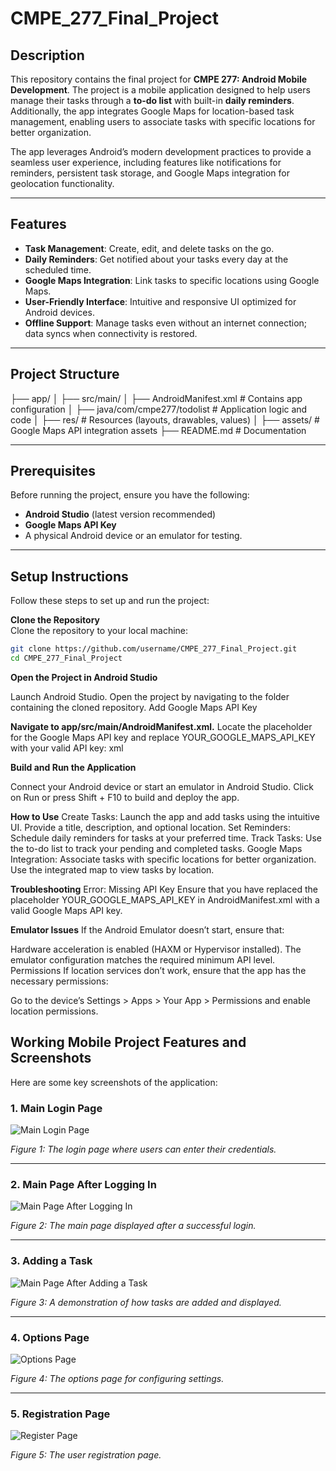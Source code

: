 # CMPE_277_Final_Project

## Description
This repository contains the final project for **CMPE 277: Android Mobile Development**. The project is a mobile application designed to help users manage their tasks through a **to-do list** with built-in **daily reminders**. Additionally, the app integrates Google Maps for location-based task management, enabling users to associate tasks with specific locations for better organization.

The app leverages Android’s modern development practices to provide a seamless user experience, including features like notifications for reminders, persistent task storage, and Google Maps integration for geolocation functionality.

---

## Features
- **Task Management**: Create, edit, and delete tasks on the go.
- **Daily Reminders**: Get notified about your tasks every day at the scheduled time.
- **Google Maps Integration**: Link tasks to specific locations using Google Maps.
- **User-Friendly Interface**: Intuitive and responsive UI optimized for Android devices.
- **Offline Support**: Manage tasks even without an internet connection; data syncs when connectivity is restored.

---

## Project Structure
├── app/ │ ├── src/main/ │ ├── AndroidManifest.xml # Contains app configuration │ ├── java/com/cmpe277/todolist # Application logic and code │ ├── res/ # Resources (layouts, drawables, values) │ ├── assets/ # Google Maps API integration assets ├── README.md # Documentation

---

## Prerequisites
Before running the project, ensure you have the following:
- **Android Studio** (latest version recommended)
- **Google Maps API Key**
- A physical Android device or an emulator for testing.

---

## Setup Instructions
Follow these steps to set up and run the project:

**Clone the Repository**  
   Clone the repository to your local machine:
   ```bash
   git clone https://github.com/username/CMPE_277_Final_Project.git
   cd CMPE_277_Final_Project
   ```

**Open the Project in Android Studio**

Launch Android Studio.
Open the project by navigating to the folder containing the cloned repository.
Add Google Maps API Key

**Navigate to app/src/main/AndroidManifest.xml.**
Locate the placeholder for the Google Maps API key and replace YOUR_GOOGLE_MAPS_API_KEY with your valid API key:
xml
<meta-data
    android:name="com.google.android.geo.API_KEY"
    android:value="YOUR_GOOGLE_MAPS_API_KEY" />
    
**Build and Run the Application**

Connect your Android device or start an emulator in Android Studio.
Click on Run or press Shift + F10 to build and deploy the app.

**How to Use**
Create Tasks: Launch the app and add tasks using the intuitive UI. Provide a title, description, and optional location.
Set Reminders: Schedule daily reminders for tasks at your preferred time.
Track Tasks: Use the to-do list to track your pending and completed tasks.
Google Maps Integration: Associate tasks with specific locations for better organization. Use the integrated map to view tasks by location.

**Troubleshooting**
Error: Missing API Key
Ensure that you have replaced the placeholder YOUR_GOOGLE_MAPS_API_KEY in AndroidManifest.xml with a valid Google Maps API key.

**Emulator Issues**
If the Android Emulator doesn’t start, ensure that:

Hardware acceleration is enabled (HAXM or Hypervisor installed).
The emulator configuration matches the required minimum API level.
Permissions
If location services don’t work, ensure that the app has the necessary permissions:

Go to the device’s Settings > Apps > Your App > Permissions and enable location permissions.

## Working Mobile Project Features and Screenshots

Here are some key screenshots of the application:

### 1. Main Login Page
![Main Login Page](Main_login_page.png)

*Figure 1: The login page where users can enter their credentials.*

---

### 2. Main Page After Logging In
![Main Page After Logging In](Main_page_after_logging_in.png)

*Figure 2: The main page displayed after a successful login.*

---

### 3. Adding a Task
![Main Page After Adding a Task](Main_page_after_adding_task.png)

*Figure 3: A demonstration of how tasks are added and displayed.*

---

### 4. Options Page
![Options Page](Options_page.png)

*Figure 4: The options page for configuring settings.*

---

### 5. Registration Page
![Register Page](Register_page.png)

*Figure 5: The user registration page.*

